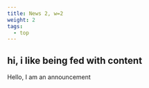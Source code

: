 ```yaml
---
title: News 2, w=2
weight: 2
tags:
  - top
---
```

## hi, i like being fed with content

Hello, I am an announcement